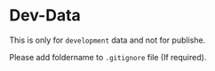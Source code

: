 # Dev-Data

This is only for `development` data and not for publishe.

Please add foldername to `.gitignore` file (If required).